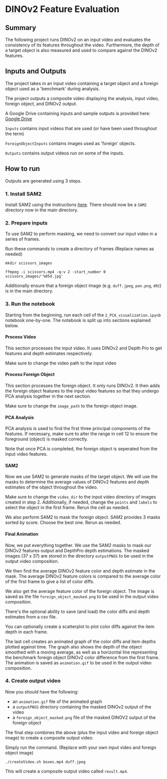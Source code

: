 # DINOv2 Feature Evaluation

## Summary

The following project runs DINOv2 on an input video and evaluates the consistency of its features throughout the video. Furthermore, the depth of a target object is also measured and used to compare against the DINOv2 features.

## Inputs and Outputs

The project takes in an input video containing a target object and a foreign object used as a 'benchmark' during analysis.

The project outputs a composite video displaying the analysis, input video, foreign object, and DINOv2 output.

A Google Drive containing inputs and sample outputs is provided here:
[Google Drive](https://drive.google.com/drive/folders/1gWyju3rXsY1E6Sd-XPPhtXGD-eo_0VEX?usp=sharing)

`Inputs` contains input videos that are used (or have been used throughout the term)

`ForeignObjectInputs` contains images used as 'foreign' objects.

`Outputs` contains output videos run on some of the inputs.

## How to run

Outputs are generated using 3 steps.

### 1. Install SAM2

Install SAM2 using the instructions [here](https://github.com/facebookresearch/sam2?tab=readme-ov-file#installation). There should now be a `SAM2` directory now in the main directory.

### 2. Prepare inputs

To use SAM2 to perform masking, we need to convert our input video in a series of frames.

Run these commands to create a directory of frames (Replace names as needed)

```
mkdir scissors_images

ffmpeg -i scissors.mp4 -q:v 2 -start_number 0 scissors_images/'%05d.jpg'
```

Additionally ensure that a foreign object image (e.g. `duff.jpeg`, `pen.png`, etc) is in the main directory.

### 3. Run the notebook

Starting from the beginning, run each cell of the `2_PCA_visualization.ipynb` notebook one-by-one. The notebook is split up into sections explained below.

#### Process Video

This section processes the input video. It uses DINOv2 and Depth Pro to get features and depth estimates respectively.

Make sure to change the video path to the input video

#### Process Foreign Object

This section processes the foreign object. It only runs DINOv2. It then adds the foreign object features to the input video features so that they undergo PCA analysis together in the next section.

Make sure to change the `image_path` to the foreign object image.

#### PCA Analysis

PCA analysis is used to find the first three principal components of the features. If necessary, make sure to alter the range in cell 12 to ensure the foreground (object) is masked correctly.

Note that once PCA is completed, the foreign object is seperated from the input video features.

#### SAM2

Now we use SAM2 to generate masks of the target object. We will use the masks to determine the average values of DINOv2 features and depth estimates of the object throughout the video.

Make sure to change the `video_dir` to the input video directory of images created in step 2.
Additionally, if needed, change the `points` and `labels` to select the object in the first frame. Rerun the cell as needed.

We also perform SAM2 to mask the foreign object.
SAM2 provides 3 masks sorted by score. Choose the best one. Rerun as needed.

#### Final Animation

Now, we put everything together. We use the SAM2 masks to mask our DINOv2 features output and DepthPro depth estimations. The masked images (37 x 37) are stored in the directory `outputPNGS` to be used in the output video composition.

We then find the average DINOv2 feature color and depth estimate in the mask. The average DINOv2 feature colors is compared to the average color of the first frame to give a list of color diffs.

We also get the average feature color of the foreign object. The image is saved as the file `foreign_object_masked.png` to be used in the output video composition.

There's the optional ability to save (and load) the color diffs and depth estimates from a csv file.

You can optionally create a scatterplot to plot color diffs against the item depth in each frame.

The last cell creates an animated graph of the color diffs and item depths plotted against time. The graph also shows the depth of the object smoothed with a moving average, as well as a horizontal line representing the benchmark foreign object DINOv2 color difference from the first frame. The animation is saved as `animation.gif` to be used in the output video composition.

### 4. Create output video

Now you should have the following:

- an `animation.gif` file of the animated graph
- a `outputPNGS` directory containing the masked DINOv2 output of the video
- a `foreign_object_masked.png` file of the masked DINOV2 output of the foreign object

The final step combines the above (plus the input video and foreign object image) to create a composite output video.

Simply run the command. (Replace with your own input video and foreign object image)

```
./createVideo.sh boxes.mp4 duff.jpeg
```

This will create a composite output video called `result.mp4`.
